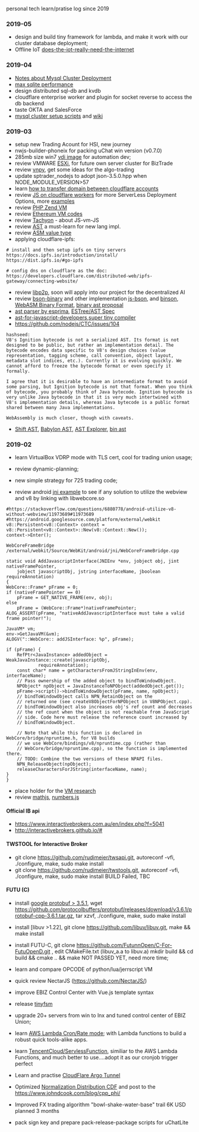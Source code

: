 personal tech learn/pratise log since 2019

### 2019-05

* design and build tiny framework for lambda, and make it work with our cluster database deployment;
* Offline IoT [does-the-iot-really-need-the-internet](https://uk.farnell.com/does-the-iot-really-need-the-internet)

### 2019-04

* [Notes about Mysql Cluster Deployment](http://blog.sequoiadb.com/cn/Detail-id-54)
* [max sqlite performance](https://blog.csdn.net/chenguanzhou123/article/details/9376537)
* design distributed sql-db and kvdb
* cloudflare enterprise worker and plugin for socket reverse to access the db backend
* taste OKTA and SalesForce
* [mysql cluster setup scripts](https://github.com/wanjochan/misctools/tree/master/mysql) and [wiki](https://github.com/wanjochan/misctools/wiki/mysql-cluster)

### 2019-03

* setup new Trading Acount for HSI, new journey
* nwjs-builder-phoneix for packing uChat win version (v0.7.0)
* 285mb size win7 [vdi image](https://github.com/wanjochan/PartnerNET.Software/blob/master/win7_000_d.7z?raw=true) for automation dev;
* review VMWARE [ESXi](https://www.vmware.com/products/esxi-and-esx.html), for future own server cluster for BizTrade
* review [vnpy](https://github.com/vnpy/vnpy), get some ideas for the algo-trading
* update sptrader_nodejs to adopt json-3.5.0.hpp when NODE_MODULE_VERSION>57
* learn [how to transfer domain between cloudflare accounts](https://support.cloudflare.com/hc/en-us/articles/204615358-How-to-move-domains-between-Cloudflare-accounts)
* review [JS on cloudflare workers](https://cloudflareworkers.com/) for more ServerLess Deployment Options, more [examples](https://developers.cloudflare.com/workers/writing-workers/blog-posts/)
* review [PHP Zend VM](http://joshuais.me/php-zend-vm/)
* review [Ethereum VM codes](https://ethervm.io)
* review [Tachyon](https://github.com/Tachyon-Team/Tachyon.git) - about JS-vm-JS
* review [AST](https://en.wikipedia.org/wiki/Abstract_syntax_tree) a must-learn for new lang impl.
* review [ASM value type](http://asmjs.org/spec/latest/#value-types)
* applying cloudflare-ipfs:
```
# install and then setup ipfs on tiny servers
https://docs.ipfs.io/introduction/install/
https://dist.ipfs.io/#go-ipfs

# config dns on cloudflare as the doc:
https://developers.cloudflare.com/distributed-web/ipfs-gateway/connecting-website/
```
* review [libp2p](https://libp2p.io/implementations/), soon will apply into our project for the decentralized AI
* review [bson-binary](https://github.com/mongodb/js-bson/blob/master/lib/binary.js) and other implementation [js-bson](https://github.com/muhmi/javascript-bson/blob/master/lib/bson.js), and [binson](https://github.com/alialavia/binson), [WebASM Binary Format](http://webassembly.github.io/spec/core/binary/index.html), [binary ast proposal](https://github.com/tc39/proposal-binary-ast/blob/master/README.md)
* [ast parser by esprima](http://esprima.org/demo/parse.html#), [ESTree/AST Spec](https://github.com/estree/estree)
* [ast-for-javascript-developers](https://itnext.io/ast-for-javascript-developers-3e79aeb08343),[super tiny compiler](https://github.com/jamiebuilds/the-super-tiny-compiler)
* https://github.com/nodejs/CTC/issues/104
```
hashseed:
V8's Ignition bytecode is not a serialized AST. Its format is not designed to be public, but rather an implementation detail. The bytecode encodes data specific to V8's design choices (value representation, tagging scheme, call convention, object layout, metadata slot indices, etc.). Currently it is evolving quickly. We cannot afford to freeze the bytecode format or even specify it formally.

I agree that it is desirable to have an intermediate format to avoid some parsing, but Ignition bytecode is not that format. When you think of bytecode, you probably think of Java bytecode. Ignition bytecode is very unlike Java bytecode in that it is very much intertwined with V8's implementation details, whereas Java bytecode is a public format shared between many Java implementations.

WebAssembly is much closer, though with caveats.
```
* [Shift AST](https://shift-ast.org/), [Babylon AST](https://github.com/babel/babylon), [AST Explorer](https://astexplorer.net/), [bin ast](https://github.com/binast/binjs-ref)


### 2019-02

* learn VirtualBox VDRP mode with TLS cert, cool for trading union usage;
* review dynamic-planning;
* new simple strategy for 725 trading code;

* review android [jni example](https://github.com/googlesamples/android-ndk/blob/master/hello-jniCallback/app/src/main/cpp/hello-jnicallback.c) to see if any solution to utilize the webview and v8 by linking with libwebcore.so
```
#https://stackoverflow.com/questions/6880778/android-utilize-v8-without-webview/11973689#11973689
#https://android.googlesource.com/platform/external/webkit
v8::Persistent<v8::Context> context = v8::Persistent<v8::Context>::New(v8::Context::New());
context->Enter();
```
```
WebCoreFrameBridge
/external/webkit/Source/WebKit/android/jni/WebCoreFrameBridge.cpp

static void AddJavascriptInterface(JNIEnv *env, jobject obj, jint nativeFramePointer,
    jobject javascriptObj, jstring interfaceName, jboolean requireAnnotation)
{
WebCore::Frame* pFrame = 0;
if (nativeFramePointer == 0)
    pFrame = GET_NATIVE_FRAME(env, obj);
else
    pFrame = (WebCore::Frame*)nativeFramePointer;
ALOG_ASSERT(pFrame, "nativeAddJavascriptInterface must take a valid frame pointer!");

JavaVM* vm;
env->GetJavaVM(&vm);
ALOGV("::WebCore:: addJSInterface: %p", pFrame);

if (pFrame) {
    RefPtr<JavaInstance> addedObject = WeakJavaInstance::create(javascriptObj,
            requireAnnotation);
    const char* name = getCharactersFromJStringInEnv(env, interfaceName);
    // Pass ownership of the added object to bindToWindowObject.
    NPObject* npObject = JavaInstanceToNPObject(addedObject.get());
    pFrame->script()->bindToWindowObject(pFrame, name, npObject);
    // bindToWindowObject calls NPN_RetainObject on the
    // returned one (see createV8ObjectForNPObject in V8NPObject.cpp).
    // bindToWindowObject also increases obj's ref count and decreases
    // the ref count when the object is not reachable from JavaScript
    // side. Code here must release the reference count increased by
    // bindToWindowObject.

    // Note that while this function is declared in WebCore/bridge/npruntime.h, for V8 builds
    // we use WebCore/bindings/v8/npruntime.cpp (rather than
    // WebCore/bridge/npruntime.cpp), so the function is implemented there.
    // TODO: Combine the two versions of these NPAPI files.
    NPN_ReleaseObject(npObject);
    releaseCharactersForJString(interfaceName, name);
}
}
```

* place holder for the [VM research](https://docs.google.com/document/d/1udOtqnWSzmhLBCRVEOQCUs_Kj3b81Y_YIDZW8laNbz8/edit)
* review [mathjs](http://mathjs.org/download.html), [numbers.js](https://github.com/numbers/numbers.js)

#### Official IB api

* https://www.interactivebrokers.com.au/en/index.php?f=5041
* http://interactivebrokers.github.io/#

#### TWSTOOL for Interactive Broker

* git clone https://github.com/rudimeier/twsapi.git, autoreconf -vfi, ./configure, make, sudo make install
* git clone https://github.com/rudimeier/twstools.git, autoreconf -vfi, ./configure, make, sudo make install
BUILD Failed, TBC

#### FUTU (C)
* install [google protobuf > 3.5.1](https://github.com/protocolbuffers/protobuf/releases), wget https://github.com/protocolbuffers/protobuf/releases/download/v3.6.1/protobuf-cpp-3.6.1.tar.gz, tar xzvf, ./configure, make, sudo make install
* install [libuv >1.22], git clone https://github.com/libuv/libuv.git, make && make install
* install FUTU-C, git clone https://github.com/FutunnOpen/C-For-FutuOpenD.git , edit CMakeFile.txt (libuv_a.a to libuv.a) mkdir build && cd build && cmake .. && make
NOT PASSED YET, need more time;

* learn and compare OPCODE of python/lua/jerrscript VM
* quick review NectarJS (https://github.com/NectarJS/)
* improve EBIZ Control Center with Vue.js template syntax
* release [tinyfsm](https://github.com/wanjochan/tinyfsm)
* upgrade 20+ servers from win to lnx and tuned control center of EBIZ Union;
* learn [AWS Lambda Cron/Rate mode](https://docs.aws.amazon.com/lambda/latest/dg/tutorial-scheduled-events-schedule-expressions.html); with Lambda functions to build a robust quick tools-alike apps.
* learn [TencentCloud/ServlessFunction](https://console.cloud.tencent.com/scf/list), similiar to the AWS Lambda Functions, and much better to use....adopt it as our cronjob trigger perfect
* Learn and practise [CloudFlare Argo Tunnel](https://www.cloudflare.com/en-au/products/argo-tunnel/)
* Optimized [Normalization Distribution CDF](https://github.com/wanjochan/mini_js_warehouse/blob/master/BlackScholesMerton.js) and post to the https://www.johndcook.com/blog/cpp_phi/
* Improved FX trading algorithm "bowl-shake-water-base" trail 6K USD planned 3 months
* pack sign key and prepare pack-release-package scripts for uChatLite
